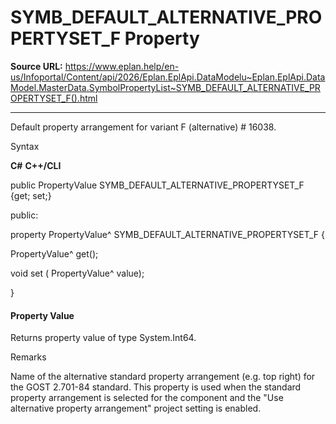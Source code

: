 # SYMB_DEFAULT_ALTERNATIVE_PROPERTYSET_F Property

**Source URL:** https://www.eplan.help/en-us/Infoportal/Content/api/2026/Eplan.EplApi.DataModelu~Eplan.EplApi.DataModel.MasterData.SymbolPropertyList~SYMB_DEFAULT_ALTERNATIVE_PROPERTYSET_F().html

---

Default property arrangement for variant F (alternative) # 16038.

Syntax

**C#**
**C++/CLI**


public PropertyValue SYMB_DEFAULT_ALTERNATIVE_PROPERTYSET_F {get; set;}

public:

property PropertyValue^ SYMB_DEFAULT_ALTERNATIVE_PROPERTYSET_F {

   PropertyValue^ get();

   void set (    PropertyValue^ value);

}


#### Property Value

Returns property value of type System.Int64.

Remarks

Name of the alternative standard property arrangement (e.g. top right) for the GOST 2.701-84 standard. This property is used when the standard property arrangement is selected for the component and the "Use alternative property arrangement" project setting is enabled.
